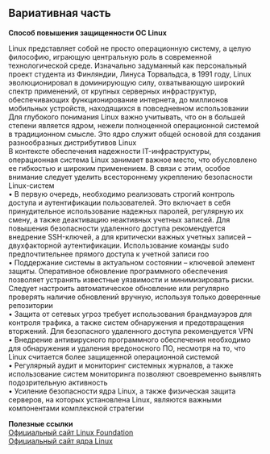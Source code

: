 ﻿## Вариативная часть

**Способ повышения защищенности OC Linux**

Linux представляет собой не просто операционную систему, а целую философию, играющую центральную роль в современной технологической среде. Изначально задуманный как персональный проект студента из Финляндии, Линуса Торвальдса, в 1991 году, Linux эволюционировал в доминирующую силу, охватывающую широкий спектр применений, от крупных серверных инфраструктур, обеспечивающих функционирование интернета, до миллионов мобильных устройств, находящихся в повседневном использовании  
Для глубокого понимания Linux важно учитывать, что он в большей степени является ядром, нежели полноценной операционной системой в традиционном смысле. Это ядро служит общей основой для создания разнообразных дистрибутивов Linux  
В контексте обеспечения надежности IT-инфраструктуры, операционная система Linux занимает важное место, что обусловлено ее гибкостью и широким применением. В связи с этим, особое внимание следует уделить всестороннему укреплению безопасности Linux-систем  
•	В первую очередь, необходимо реализовать строгий контроль доступа и аутентификации пользователей. Это включает в себя принудительное использование надежных паролей, регулярную их смену, а также деактивацию неактивных учетных записей. Для повышения безопасности удаленного доступа рекомендуется внедрение SSH-ключей, а для критически важных учетных записей – двухфакторной аутентификации. Использование команды sudo предпочтительнее прямого доступа к учетной записи roo  
•	Поддержание системы в актуальном состоянии – ключевой элемент защиты. Оперативное обновление программного обеспечения позволяет устранять известные уязвимости и минимизировать риски. Следует настроить автоматическое обновление или регулярно проверять наличие обновлений вручную, используя только доверенные репозитории  
•	Защита от сетевых угроз требует использования брандмауэров для контроля трафика, а также систем обнаружения и предотвращения вторжений. Для безопасного удаленного доступа рекомендуется VPN  
•	Внедрение антивирусного программного обеспечения необходимо для обнаружения и удаления вредоносного ПО, несмотря на то, что Linux считается более защищенной операционной системой  
•	Регулярный аудит и мониторинг системных журналов, а также использование систем мониторинга позволяют своевременно выявлять подозрительную активность  
•	Усиление безопасности ядра Linux, а также физическая защита серверов, на которых установлена Linux, являются важными компонентами комплексной стратегии 


**Полезные ссылки**  
[Официальный сайт Linux Foundation](https://www.linuxfoundation.org/what-is-linux/)  
[Официальный сайт ядра Linux](https://www.kernel.org/)